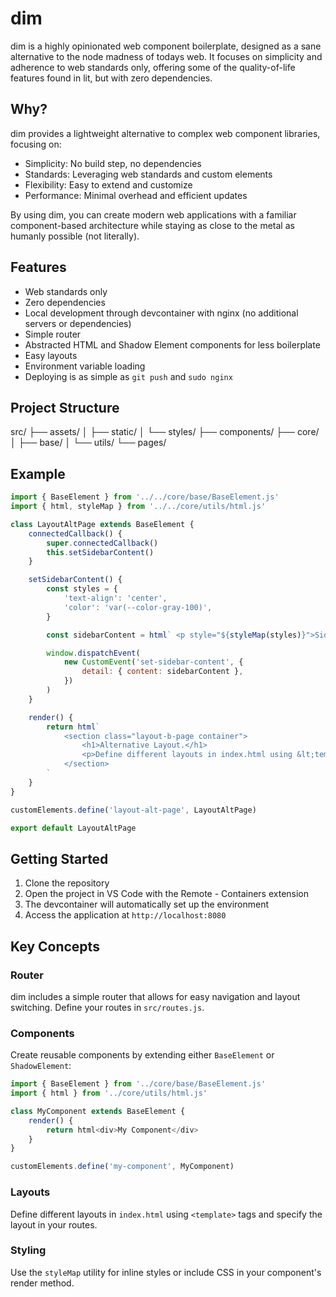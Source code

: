 # dim

dim is a highly opinionated web component boilerplate, designed as a sane alternative to the node madness of todays web. It focuses on simplicity and adherence to web standards only, offering some of the quality-of-life features found in lit, but with zero dependencies.

## Why?

dim provides a lightweight alternative to complex web component libraries, focusing on:

- Simplicity: No build step, no dependencies
- Standards: Leveraging web standards and custom elements
- Flexibility: Easy to extend and customize
- Performance: Minimal overhead and efficient updates

By using dim, you can create modern web applications with a familiar component-based architecture while staying as close to the metal as humanly possible (not literally).

## Features

- Web standards only
- Zero dependencies
- Local development through devcontainer with nginx (no additional servers or dependencies)
- Simple router
- Abstracted HTML and Shadow Element components for less boilerplate
- Easy layouts
- Environment variable loading
- Deploying is as simple as `git push` and `sudo nginx`

## Project Structure

src/
├── assets/
│   ├── static/
│   └── styles/
├── components/
├── core/
│   ├── base/
│   └── utils/
└── pages/

## Example

```javascript
import { BaseElement } from '../../core/base/BaseElement.js'
import { html, styleMap } from '../../core/utils/html.js'

class LayoutAltPage extends BaseElement {
	connectedCallback() {
		super.connectedCallback()
		this.setSidebarContent()
	}

	setSidebarContent() {
		const styles = {
			'text-align': 'center',
			'color': 'var(--color-gray-100)',
		}

		const sidebarContent = html` <p style="${styleMap(styles)}">Sidebar Content.</p> `

		window.dispatchEvent(
			new CustomEvent('set-sidebar-content', {
				detail: { content: sidebarContent },
			})
		)
	}

	render() {
		return html`
			<section class="layout-b-page container">
				<h1>Alternative Layout.</h1>
				<p>Define different layouts in index.html using &lt;template&gt;.</p>
			</section>
		`
	}
}

customElements.define('layout-alt-page', LayoutAltPage)

export default LayoutAltPage
```

## Getting Started

1. Clone the repository
2. Open the project in VS Code with the Remote - Containers extension
3. The devcontainer will automatically set up the environment
4. Access the application at `http://localhost:8080`

## Key Concepts

### Router

dim includes a simple router that allows for easy navigation and layout switching. Define your routes in `src/routes.js`.

### Components

Create reusable components by extending either `BaseElement` or `ShadowElement`:

```javascript
import { BaseElement } from '../core/base/BaseElement.js'
import { html } from '../core/utils/html.js'

class MyComponent extends BaseElement {
	render() {
		return html<div>My Component</div>
	}
}

customElements.define('my-component', MyComponent)
```

### Layouts

Define different layouts in `index.html` using `<template>` tags and specify the layout in your routes.

### Styling

Use the `styleMap` utility for inline styles or include CSS in your component's render method.